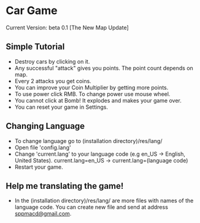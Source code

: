 # Car Game

Current Version: beta 0.1 [The New Map Update]

## Simple Tutorial

* Destroy cars by clicking on it.
* Any successful "attack" gives you points. The point count depends on map.
* Every 2 attacks you get coins.
* You can improve your Coin Multiplier by getting more points.
* To use power click RMB. To change power use mouse wheel.
* You cannot click at Bomb! It explodes and makes your game over.
* You can reset your game in Settings.

## Changing Language

* To change language go to (installation directory)/res/lang/
* Open file 'config.lang'
* Change 'current.lang' to your language code (e.g en_US -> English, United States).
	current.lang=en_US -> current.lang=(language code)
* Restart your game.

## Help me translating the game!

* In the (installation directory)/res/lang/ are more files with names of the language code. You can create new file and send at address sppmacd@gmail.com.
